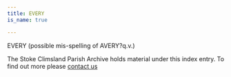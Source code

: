 ```yaml
---
title: EVERY
is_name: true

---
```


EVERY (possible mis-spelling of AVERY?q.v.)


The Stoke Climsland Parish Archive holds material under this index entry. To find out more please [contact us](/contact/)
